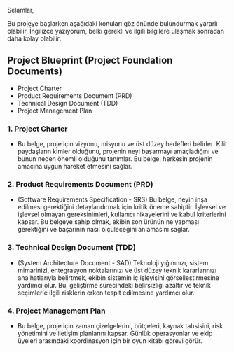 Selamlar,

Bu projeye başlarken aşağıdaki konuları göz önünde bulundurmak yararlı olabilir, İngilizce yazıyorum, belki gerekli ve ilgili bilgilere ulaşmak sonradan daha kolay olabilir:

## Project Blueprint (Project Foundation Documents)
- Project Charter
- Product Requirements Document (PRD)
- Technical Design Document (TDD)
- Project Management Plan

### 1. Project Charter
- Bu belge, proje için vizyonu, misyonu ve üst düzey hedefleri belirler. Kilit paydaşların kimler olduğunu, projenin neyi başarmayı amaçladığını ve bunun neden önemli olduğunu tanımlar. Bu belge, herkesin projenin amacına uygun hareket etmesini sağlar.

### 2. Product Requirements Document (PRD)
- (Software Requirements Specification - SRS) Bu belge, neyin inşa edilmesi gerektiğini detaylandırmak için kritik öneme sahiptir. İşlevsel ve işlevsel olmayan gereksinimleri, kullanıcı hikayelerini ve kabul kriterlerini kapsar. Bu belgeye sahip olmak, ekibin son ürünün ne yapması gerektiğini ve başarının nasıl ölçüleceğini anlamasını sağlar.

### 3. Technical Design Document (TDD)
- (System Architecture Document - SAD) Teknoloji yığınınızı, sistem mimarinizi, entegrasyon noktalarınızı ve üst düzey teknik kararlarınızı ana hatlarıyla belirtmek, ekibin sistemin iç işleyişini görselleştirmesine yardımcı olur. Bu, geliştirme sürecindeki belirsizliği azaltır ve teknik seçimlerle ilgili risklerin erken tespit edilmesine yardımcı olur.

### 4. Project Management Plan
- Bu belge, proje için zaman çizelgelerini, bütçeleri, kaynak tahsisini, risk yönetimini ve iletişim planlarını kapsar. Günlük operasyonlar ve ekip üyeleri arasındaki koordinasyon için bir oyun kitabı görevi görür.

